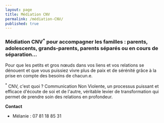 ```yaml
---
layout: page
title: Médiation CNV
permalink: /médiation-CNV/
published: true
---
```


### Médiation CNV<sup>*</sup> pour accompagner les familles : parents, adolescents, grands-parents, parents séparés ou en cours de séparation...

Pour que les petits et gros nœuds dans vos liens et vos relations se dénouent et que vous puissiez vivre plus de paix et de sérénité grâce à la prise en compte des besoins de chacun.e.

<sup>*</sup> CNV, c'est quoi ?
Communication Non Violente, un processus puissant et efficace d'écoute de soi et de l'autre, véritable levier de transformation qui permet de prendre soin des relations en profondeur.

**Contact**

- Mélanie : 07 81 18 85 31
 
<!--
<img class="fit-picture" src="../../../assets/img/affiche-ppn.jpg"
     alt="Affiche Pédagogie par la Nature">

-->



<!-- This is the base Jekyll theme. You can find out more info about customizing your Jekyll theme, as well as basic Jekyll usage documentation at [jekyllrb.com](https://jekyllrb.com/)

You can find the source code for Minima at GitHub:
[jekyll][jekyll-organization] /
[minima](https://github.com/jekyll/minima)

You can find the source code for Jekyll at GitHub:
[jekyll][jekyll-organization] /
[jekyll](https://github.com/jekyll/jekyll)


[jekyll-organization]: https://github.com/jekyll 
-->
